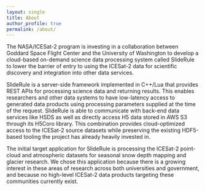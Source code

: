 ```yaml
---
layout: single
title: About
author_profile: true
permalink: /about/
---
```


The NASA/ICESat-2 program is investing in a collaboration between Goddard Space Flight Center and the University of Washington to develop a cloud-based on-demand science data processing system called SlideRule to lower the barrier of entry to using the ICESat-2 data for scientific discovery and integration into other data services. 

SlideRule is a server-side framework implemented in C++/Lua that provides REST APIs for processing science data and returning results. This enables researchers and other data systems to have low-latency access to generated data products using processing parameters supplied at the time of the request.  SlideRule is able to communicate with back-end data services like HSDS as well as directly access H5 data stored in AWS S3 through its H5Coro library.  This combination provides cloud-optimized access to the ICESat-2 source datasets while preserving the existing HDF5-based tooling the project has already heavily invested in.

The initial target application for SlideRule is processing the ICESat-2 point-cloud and atmospheric datasets for seasonal snow depth mapping and glacier research.  We chose this application because there is a growing interest in these areas of research across both universities and government, and because no high-level ICESat-2 data products targeting these communities currently exist.

